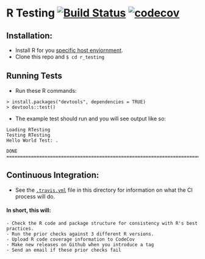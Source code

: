# R Testing [![Build Status](https://travis-ci.org/scottx611x/r_testing.svg?branch=master)](https://travis-ci.org/scottx611x/r_testing) [![codecov](https://codecov.io/gh/scottx611x/r_testing/branch/master/graph/badge.svg)](https://codecov.io/gh/scottx611x/r_testing)


## Installation:
- Install R for you [specific host enviornment](https://cran.r-project.org/bin/).
- Clone this repo and `$ cd r_testing`

## Running Tests
- Run these R commands:

``` 
> install.packages("devtools", dependencies = TRUE)
> devtools::test()
```
- The example test should run and you will see output like so:
```
Loading RTesting
Testing RTesting
Hello World Test: .

DONE ===========================================================================
```

## Continuous Integration:
- See the [`.travis.yml`](https://github.com/scottx611x/r_testing/blob/master/.travis.yml) file in this directory for information on what the CI process will do.

#### In short, this will:
    - Check the R code and package structure for consistency with R's best practices.
    - Run the prior checks against 3 different R versions.
    - Upload R code coverage information to CodeCov
    - Make new releases on Github when you introduce a tag
    - Send an email if these prior checks fail

